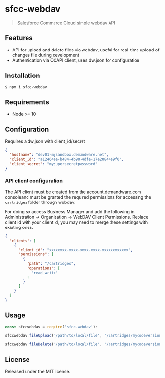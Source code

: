 # sfcc-webdav

>  Salesforce Commerce Cloud simple webdav API

## Features

* API for upload and delete files via webdav, useful for real-time upload of changes file during development
* Authentication via OCAPI client, uses dw.json for configuration

## Installation

```bash
$ npm i sfcc-webdav
```

## Requirements
* Node >= 10

## Configuration

Requires a dw.json with client_id/secret

```json
{
  "hostname": "dev01-mysandbox.demandware.net",
  "client_id": "a12464ae-b484-4b90-4dfe-17e20844e9f0",
  "client_secret": "mysupersecretpassword"
}
```

### API client configuration

The API client must be created from the account.demandware.com consoleand must be granted the required permissions for accessing the `cartridges` folder through webdav.

For doing so access Business Manager and add the following in Administration -> Organization -> WebDAV Client Permissions. Replace client id with your client id, you may need to merge these settings with existing ones.

```json
{
  "clients": [
    {
      "client_id": "xxxxxxxx-xxxx-xxxx-xxxx-xxxxxxxxxxxx",
      "permissions": [
        {
          "path": "/cartridges",
          "operations": [
            "read_write"
          ]
        }
      ]
    }
  ]
}
```

## Usage

```javascript
const sfccwebdav = require('sfcc-webdav');

sfccwebdav.fileUpload('/path/to/local/file', '/cartridges/mycodeversion/app_storefront/cartridge/static/filetoupload');

sfccwebdav.fileDelete('/path/to/local/file', '/cartridges/mycodeversion/app_storefront/cartridge/static/filetodelete');
```


## License

Released under the MIT license.